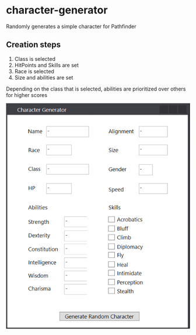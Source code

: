 # character-generator
Randomly generates a simple character for Pathfinder

## Creation steps ###
1. Class is selected
2. HitPoints and Skills are set
3. Race is selected
4. Size and abilities are set

Depending on the class that is selected, abilities are prioritized over others for higher scores

![Alt text](screenshot.PNG)
